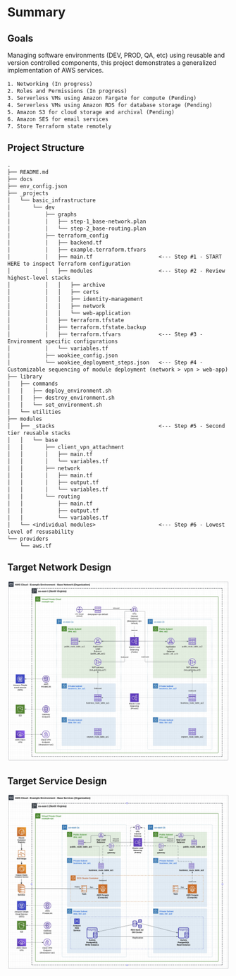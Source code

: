 # Summary 

## Goals
Managing software environments (DEV, PROD, QA, etc) using reusable and version controlled components, this project demonstrates a generalized implementation of AWS services.

    1. Networking (In progress)
    2. Roles and Permissions (In progress)
    3. Serverless VMs using Amazon Fargate for compute (Pending)
    4. Serverless VMs using Amazon RDS for database storage (Pending)
    5. Amazon S3 for cloud storage and archival (Pending)
    6. Amazon SES for email services  
    7. Store Terraform state remotely

## Project Structure
```
.
├── README.md
├── docs
├── env_config.json
├── _projects
│   └── basic_infrastructure
│       └── dev
│           ├── graphs
│           │   ├── step-1_base-network.plan
│           │   └── step-2_base-routing.plan    
│           ├── terraform_config
│           │   ├── backend.tf
│           │   ├── example.terraform.tfvars
│           │   ├── main.tf                     <--- Step #1 - START HERE to inspect Terraform configuration
│           │   ├── modules                     <--- Step #2 - Review highest-level stacks
│           │   │   ├── archive
│           │   │   ├── certs
│           │   │   ├── identity-management
│           │   │   ├── network
│           │   │   └── web-application
│           │   ├── terraform.tfstate
│           │   ├── terraform.tfstate.backup
│           │   ├── terraform.tfvars            <--- Step #3 - Environment specific configurations
│           │   └── variables.tf
│           ├── wookiee_config.json
│           └── wookiee_deployment_steps.json   <--- Step #4 - Customizable sequencing of module deployment (network > vpn > web-app)
├── library
│   ├── commands
│   │   ├── deploy_environment.sh
│   │   ├── destroy_environment.sh
│   │   └── set_environment.sh
│   └── utilities
├── modules
│   ├── _stacks                                 <--- Step #5 - Second tier reusable stacks
│   │   └── base
│   │       ├── client_vpn_attachment
│   │       │   ├── main.tf
│   │       │   └── variables.tf
│   │       ├── network
│   │       │   ├── main.tf
│   │       │   ├── output.tf
│   │       │   └── variables.tf
│   │       └── routing
│   │           ├── main.tf
│   │           ├── output.tf
│   │           └── variables.tf
│   └── <individual modules>                    <--- Step #6 - Lowest level of resusability
└── providers
    └── aws.tf

```

## Target Network Design
![Target Network Diagram](/docs/assets/20240311_target-network-diagram.jpg "Target Network Diagram")

## Target Service Design
![Target Services](/docs/assets/20240311_target-services.jpg "Target Services")
